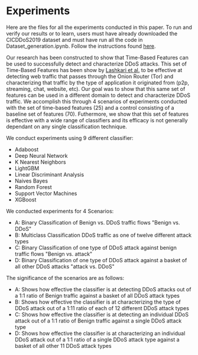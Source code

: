 # Experiments

Here are the files for all the experiments conducted in this paper. To run and verify our results or to learn, users must have already downloaded the CICDDoS2019 dataset and must have run all the code in Dataset_generation.ipynb. Follow the instructions found [here](https://github.com/jehalladay/DDoS_Research/tree/main/data).

Our research has been constructed to show that Time-Based Features can be used to successfully detect and characterize DDoS attacks. This set of Time-Based Features has been show by [Lashkari et al.](https://www.researchgate.net/publication/314521450_Characterization_of_Tor_Traffic_using_Time_based_Features) to be effective at detecting web traffic that passes through the Onion Router (Tor) and characterizing that traffic by the type of application it originated from (p2p, streaming, chat, website, etc). Our goal was to show that this same set of features can be used in a different domain to detect and characterize DDoS traffic. We accomplish this through 4 scenarios of experiments conducted with the set of time-based features (25) and a control consisting of a baseline set of features (70). Futhermore, we show that this set of features is effective with a wide range of classifiers and its efficacy is not generally dependant on any single classification technique.

We conduct experiments using 9 different classifier:
  * Adaboost
  * Deep Neural Network
  * K Nearest Neighbors
  * LightGBM
  * Linear Discriminant Analysis
  * Naives Bayes
  * Random Forest
  * Support Vector Machines
  * XGBoost

We conducted experiments for 4 Scenarios:
  * A: Binary Classification of Benign vs. DDoS traffic flows "Benign vs. DDoS"
  * B: Multiclass Classification DDoS traffic as one of twelve different attack types
  * C: Binary Classification of one type of DDoS attack against benign traffic flows "Benign vs. attack"
  * D: Binary Classification of one type of DDoS attack against a basket of all other DDoS attacks "attack vs. DDoS"
  
The significance of the scenarios are as follows:
  * A: Shows how effective the classifier is at detecting DDoS attacks out of a 1:1 ratio of Benign traffic against a basket of all DDoS attack types
  * B: Shows how effective the classifier is at characterizing the type of DDoS attack out of a 1:11 ratio of each of 12 different DDoS attack types
  * C: Shows how effective the classifier is at detecting an individual DDoS attack out of a 1:1 ratio of Benign traffic against a single DDoS attack type
  * D: Shows how effective the classifier is at characterizing an individual DDoS attack out of a 1:1 ratio of a single DDoS attack type against a basket of all other 11 DDoS attack types
